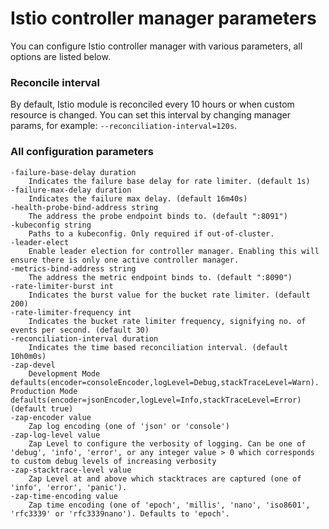 # Istio controller manager parameters 

You can configure Istio controller manager with various parameters, all options are listed below.

### Reconcile interval

By default, Istio module is reconciled every 10 hours or when custom resource is changed. You can set this interval by changing manager params, for example: `--reconciliation-interval=120s`.

### All configuration parameters
```
-failure-base-delay duration
    Indicates the failure base delay for rate limiter. (default 1s)
-failure-max-delay duration
    Indicates the failure max delay. (default 16m40s)
-health-probe-bind-address string
    The address the probe endpoint binds to. (default ":8091")
-kubeconfig string
    Paths to a kubeconfig. Only required if out-of-cluster.
-leader-elect
    Enable leader election for controller manager. Enabling this will ensure there is only one active controller manager.
-metrics-bind-address string
    The address the metric endpoint binds to. (default ":8090")
-rate-limiter-burst int
    Indicates the burst value for the bucket rate limiter. (default 200)
-rate-limiter-frequency int
    Indicates the bucket rate limiter frequency, signifying no. of events per second. (default 30)
-reconciliation-interval duration
    Indicates the time based reconciliation interval. (default 10h0m0s)
-zap-devel
    Development Mode defaults(encoder=consoleEncoder,logLevel=Debug,stackTraceLevel=Warn). Production Mode defaults(encoder=jsonEncoder,logLevel=Info,stackTraceLevel=Error) (default true)
-zap-encoder value
    Zap log encoding (one of 'json' or 'console')
-zap-log-level value
    Zap Level to configure the verbosity of logging. Can be one of 'debug', 'info', 'error', or any integer value > 0 which corresponds to custom debug levels of increasing verbosity
-zap-stacktrace-level value
    Zap Level at and above which stacktraces are captured (one of 'info', 'error', 'panic').
-zap-time-encoding value
    Zap time encoding (one of 'epoch', 'millis', 'nano', 'iso8601', 'rfc3339' or 'rfc3339nano'). Defaults to 'epoch'.
```